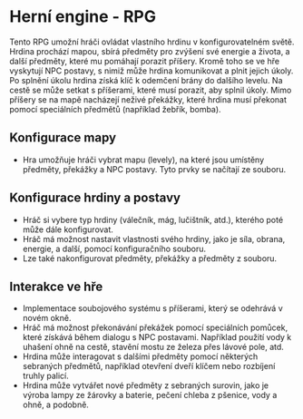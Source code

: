 # Herní engine - RPG

Tento RPG umožní hráči ovládat vlastního hrdinu v konfigurovatelném světě. Hrdina prochází mapou, sbírá předměty pro zvýšení své energie a života, a další předměty, které mu pomáhají porazit příšery. Kromě toho se ve hře vyskytují NPC postavy, s nimiž může hrdina komunikovat a plnit jejich úkoly. Po splnění úkolu hrdina získá klíč k odemčení brány do dalšího levelu. Na cestě se může setkat s příšerami, které musí porazit, aby splnil úkoly. Mimo příšery se na mapě nacházejí neživé překážky, které hrdina musí překonat pomocí speciálních předmětů (například žebřík, bomba).

## Konfigurace mapy

- Hra umožňuje hráči vybrat mapu (levely), na které jsou umístěny předměty, překážky a NPC postavy. Tyto prvky se načítají ze souboru.
## Konfigurace hrdiny a postavy

- Hráč si vybere typ hrdiny (válečník, mág, lučištník, atd.), kterého poté může dále konfigurovat.
- Hráč má možnost nastavit vlastnosti svého hrdiny, jako je síla, obrana, energie, a další, pomocí konfiguračního souboru.
- Lze také nakonfigurovat předměty, překážky a předměty z souboru.
## Interakce ve hře

- Implementace soubojového systému s příšerami, který se odehrává v novém okně.
- Hráč má možnost překonávání překážek pomocí speciálních pomůcek, které získává během dialogu s NPC postavami. Například použití vody k uhašení ohně na cestě, stavění mostu ze železa přes lávové pole, atd.
- Hrdina může interagovat s dalšími předměty pomocí některých sebraných předmětů, například otevření dveří klíčem nebo rozbíjení truhly palicí.
- Hrdina může vytvářet nové předměty z sebraných surovin, jako je výroba lampy ze žárovky a baterie, pečení chleba z pšenice, vody a ohně, a podobně.